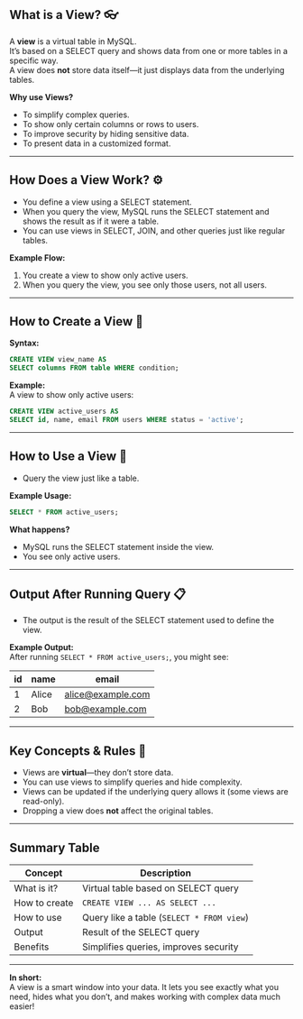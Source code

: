

## What is a View? 👓

A **view** is a virtual table in MySQL.  
It’s based on a SELECT query and shows data from one or more tables in a specific way.  
A view does **not** store data itself—it just displays data from the underlying tables.

**Why use Views?**
- To simplify complex queries.
- To show only certain columns or rows to users.
- To improve security by hiding sensitive data.
- To present data in a customized format.

---

## How Does a View Work? ⚙️

- You define a view using a SELECT statement.
- When you query the view, MySQL runs the SELECT statement and shows the result as if it were a table.
- You can use views in SELECT, JOIN, and other queries just like regular tables.

**Example Flow:**  
1. You create a view to show only active users.
2. When you query the view, you see only those users, not all users.

---

## How to Create a View 📝

**Syntax:**
````sql
CREATE VIEW view_name AS
SELECT columns FROM table WHERE condition;
````

**Example:**  
A view to show only active users:

````sql
CREATE VIEW active_users AS
SELECT id, name, email FROM users WHERE status = 'active';
````

---

## How to Use a View 🚦

- Query the view just like a table.

**Example Usage:**  
````sql
SELECT * FROM active_users;
````

**What happens?**  
- MySQL runs the SELECT statement inside the view.
- You see only active users.

---

## Output After Running Query 📋

- The output is the result of the SELECT statement used to define the view.

**Example Output:**  
After running `SELECT * FROM active_users;`, you might see:

| id | name  | email             |
|----|-------|-------------------|
| 1  | Alice | alice@example.com |
| 2  | Bob   | bob@example.com   |

---

## Key Concepts & Rules 🧠

- Views are **virtual**—they don’t store data.
- You can use views to simplify queries and hide complexity.
- Views can be updated if the underlying query allows it (some views are read-only).
- Dropping a view does **not** affect the original tables.

---

## Summary Table

| Concept         | Description                                  |
|-----------------|----------------------------------------------|
| What is it?     | Virtual table based on SELECT query          |
| How to create   | `CREATE VIEW ... AS SELECT ...`              |
| How to use      | Query like a table (`SELECT * FROM view`)    |
| Output          | Result of the SELECT query                   |
| Benefits        | Simplifies queries, improves security        |

---

**In short:**  
A view is a smart window into your data. It lets you see exactly what you need, hides what you don’t, and makes working with complex data much easier!
